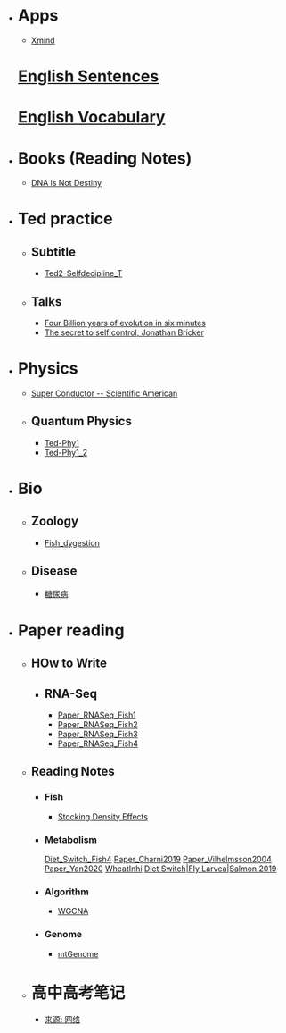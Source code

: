 - # Apps
  - [Xmind](SF_Xmind.html)
  # [English Sentences](Eng.html)
  # [English Vocabulary](Eng_w.html)
- # Books (Reading Notes)
  - [DNA is Not Destiny](DNA_Is_NotDestiny.html)
- # Ted practice
  - ## Subtitle
    - [Ted2-Selfdecipline_T](Ted2-Selfdecipline_T.html)
  - ## Talks
    - [Four Billion years of evolution in six minutes](Four-Billion-years-of-evolution-in-six-minutes.html)
    - [The secret to self control, Jonathan Bricker](Ted2-Selfdecipline.html)
- # Physics
  - [Super Conductor -- Scientific American](Super-Conductor.html)
  - ## Quantum Physics
    - [Ted-Phy1](Ted-Phy1.html)
    - [Ted-Phy1_2](Ted-Phy1_2.html)
- # Bio
  - ## Zoology
    - [Fish_dygestion](Fish_dygestion.html)
  - ## Disease
    - [糖尿病](diabetes.html)
- # Paper reading
  - ## HOw to Write
    - ## RNA-Seq
      - [Paper_RNASeq_Fish1](Paper_RNASeq_Fish1.html)
      - [Paper_RNASeq_Fish2](Paper_RNASeq_Fish2.html)
      - [Paper_RNASeq_Fish3](Paper_RNASeq_Fish3.html)
      - [Paper_RNASeq_Fish4](Paper_RNASeq_Fish4.html)
  - ## Reading Notes
    - ### Fish
      - [Stocking Density Effects](stockingdensity_fish.html)
    - ### Metabolism
      [Diet_Switch_Fish4](Diet_Switch_Fish4.html)
      [Paper_Charni2019](Paper_Charni2019.html)
      [Paper_Vilhelmsson2004](Paper_Vilhelmsson2004.html)
      [Paper_Yan2020](Paper_Yan2020.html)
      [WheatInhi](WheatInhi.html)
      [Diet Switch|Fly Larvea|Salmon 2019](Paper_BSFlylavea_salmon_2019.html)
    - ### Algorithm
      - [WGCNA](paper_WGCNA.html)
    - ### Genome
      - [mtGenome](mtGenome.html)
  - # 高中高考笔记
      - [来源: 网络](GKNotes.html)
